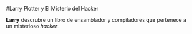 #Larry Plotter y El Misterio del Hacker

**Larry** descrubre un libro de ensamblador y compiladores que pertenece a un misterioso *hacker*.
